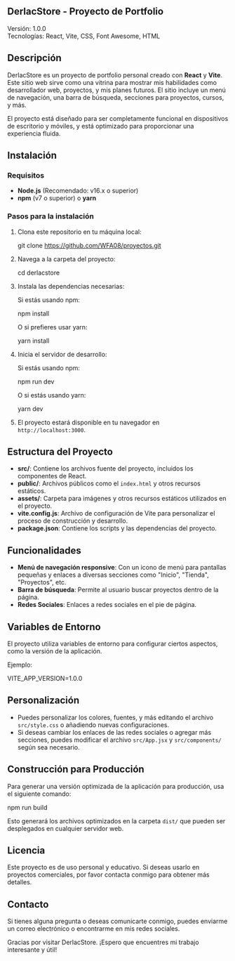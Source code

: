 DerlacStore - Proyecto de Portfolio
-----------------------------------

Versión: 1.0.0  
Tecnologías: React, Vite, CSS, Font Awesome, HTML

Descripción
-----------
DerlacStore es un proyecto de portfolio personal creado con **React** y **Vite**. Este sitio web sirve como una vitrina para mostrar mis habilidades como desarrollador web, proyectos, y mis planes futuros. El sitio incluye un menú de navegación, una barra de búsqueda, secciones para proyectos, cursos, y más.

El proyecto está diseñado para ser completamente funcional en dispositivos de escritorio y móviles, y está optimizado para proporcionar una experiencia fluida.

Instalación
-----------
### Requisitos
- **Node.js** (Recomendado: v16.x o superior)
- **npm** (v7 o superior) o **yarn**

### Pasos para la instalación

1. Clona este repositorio en tu máquina local:
   
   git clone https://github.com/WFA08/proyectos.git

2. Navega a la carpeta del proyecto:

   cd derlacstore

3. Instala las dependencias necesarias:

   Si estás usando npm:

   npm install

   O si prefieres usar yarn:

   yarn install

4. Inicia el servidor de desarrollo:

   Si estás usando npm:

   npm run dev

   O si estás usando yarn:

   yarn dev

5. El proyecto estará disponible en tu navegador en `http://localhost:3000`.

Estructura del Proyecto
------------------------
- **src/**: Contiene los archivos fuente del proyecto, incluidos los componentes de React.
- **public/**: Archivos públicos como el `index.html` y otros recursos estáticos.
- **assets/**: Carpeta para imágenes y otros recursos estáticos utilizados en el proyecto.
- **vite.config.js**: Archivo de configuración de Vite para personalizar el proceso de construcción y desarrollo.
- **package.json**: Contiene los scripts y las dependencias del proyecto.

Funcionalidades
---------------
- **Menú de navegación responsive**: Con un icono de menú para pantallas pequeñas y enlaces a diversas secciones como "Inicio", "Tienda", "Proyectos", etc.
- **Barra de búsqueda**: Permite al usuario buscar proyectos dentro de la página.
- **Redes Sociales**: Enlaces a redes sociales en el pie de página.

Variables de Entorno
--------------------
El proyecto utiliza variables de entorno para configurar ciertos aspectos, como la versión de la aplicación.

Ejemplo:

VITE_APP_VERSION=1.0.0

Personalización
---------------
- Puedes personalizar los colores, fuentes, y más editando el archivo `src/style.css` o añadiendo nuevas configuraciones.
- Si deseas cambiar los enlaces de las redes sociales o agregar más secciones, puedes modificar el archivo `src/App.jsx` y `src/components/` según sea necesario.

Construcción para Producción
----------------------------
Para generar una versión optimizada de la aplicación para producción, usa el siguiente comando:

npm run build

Esto generará los archivos optimizados en la carpeta `dist/` que pueden ser desplegados en cualquier servidor web.

Licencia
--------
Este proyecto es de uso personal y educativo. Si deseas usarlo en proyectos comerciales, por favor contacta conmigo para obtener más detalles.

Contacto
--------
Si tienes alguna pregunta o deseas comunicarte conmigo, puedes enviarme un correo electrónico o encontrarme en mis redes sociales.

Gracias por visitar DerlacStore. ¡Espero que encuentres mi trabajo interesante y útil!
